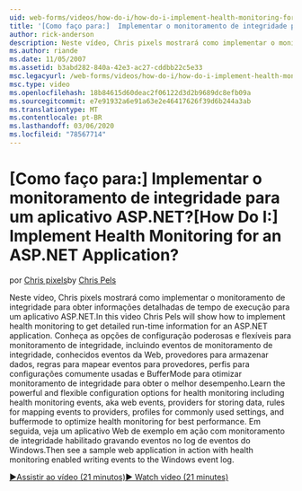 ```yaml
---
uid: web-forms/videos/how-do-i/how-do-i-implement-health-monitoring-for-an-aspnet-application
title: '[Como faço para:]  Implementar o monitoramento de integridade para um aplicativo ASP.NET? | Microsoft Docs'
author: rick-anderson
description: Neste vídeo, Chris pixels mostrará como implementar o monitoramento de integridade para obter informações detalhadas de tempo de execução para um aplicativo ASP.NET. Conheça os poderosos e...
ms.author: riande
ms.date: 11/05/2007
ms.assetid: b3abd282-840a-42e3-ac27-cddbb22c5e33
msc.legacyurl: /web-forms/videos/how-do-i/how-do-i-implement-health-monitoring-for-an-aspnet-application
msc.type: video
ms.openlocfilehash: 18b84615d60deac2f06122d3d2b9689dc8efb09a
ms.sourcegitcommit: e7e91932a6e91a63e2e46417626f39d6b244a3ab
ms.translationtype: MT
ms.contentlocale: pt-BR
ms.lasthandoff: 03/06/2020
ms.locfileid: "78567714"
---
```

# <a name="how-do-i--implement-health-monitoring-for-an-aspnet-application"></a><span data-ttu-id="f54be-105">[Como faço para:]  Implementar o monitoramento de integridade para um aplicativo ASP.NET?</span><span class="sxs-lookup"><span data-stu-id="f54be-105">[How Do I:]  Implement Health Monitoring for an ASP.NET Application?</span></span>

<span data-ttu-id="f54be-106">por [Chris pixels](https://twitter.com/chrispels)</span><span class="sxs-lookup"><span data-stu-id="f54be-106">by [Chris Pels](https://twitter.com/chrispels)</span></span>

<span data-ttu-id="f54be-107">Neste vídeo, Chris pixels mostrará como implementar o monitoramento de integridade para obter informações detalhadas de tempo de execução para um aplicativo ASP.NET.</span><span class="sxs-lookup"><span data-stu-id="f54be-107">In this video Chris Pels will show how to implement health monitoring to get detailed run-time information for an ASP.NET application.</span></span> <span data-ttu-id="f54be-108">Conheça as opções de configuração poderosas e flexíveis para monitoramento de integridade, incluindo eventos de monitoramento de integridade, conhecidos eventos da Web, provedores para armazenar dados, regras para mapear eventos para provedores, perfis para configurações comumente usadas e BufferMode para otimizar monitoramento de integridade para obter o melhor desempenho.</span><span class="sxs-lookup"><span data-stu-id="f54be-108">Learn the powerful and flexible configuration options for health monitoring including health monitoring events, aka web events, providers for storing data, rules for mapping events to providers, profiles for commonly used settings, and buffermode to optimize health monitoring for best performance.</span></span> <span data-ttu-id="f54be-109">Em seguida, veja um aplicativo Web de exemplo em ação com monitoramento de integridade habilitado gravando eventos no log de eventos do Windows.</span><span class="sxs-lookup"><span data-stu-id="f54be-109">Then see a sample web application in action with health monitoring enabled writing events to the Windows event log.</span></span>

[<span data-ttu-id="f54be-110">&#9654;Assistir ao vídeo (21 minutos)</span><span class="sxs-lookup"><span data-stu-id="f54be-110">&#9654; Watch video (21 minutes)</span></span>](https://channel9.msdn.com/Blogs/ASP-NET-Site-Videos/how-do-i-implement-health-monitoring-for-an-aspnet-application)

